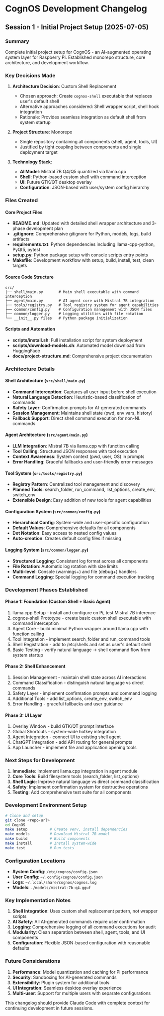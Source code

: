 # CognOS Development Changelog

## Session 1 - Initial Project Setup (2025-07-05)

### Summary
Complete initial project setup for CognOS - an AI-augmented operating system layer for Raspberry Pi. Established monorepo structure, core architecture, and development workflow.

### Key Decisions Made

1. **Architecture Decision**: Custom Shell Replacement
   - Chosen approach: Create `cognos-shell` executable that replaces user's default shell
   - Alternative approaches considered: Shell wrapper script, shell hook integration
   - Rationale: Provides seamless integration as default shell from system startup

2. **Project Structure**: Monorepo
   - Single repository containing all components (shell, agent, tools, UI)
   - Justified by tight coupling between components and single deployment target

3. **Technology Stack**:
   - **AI Model**: Mistral 7B Q4/Q5 quantized via llama.cpp
   - **Shell**: Python-based custom shell with command interception
   - **UI**: Future GTK/QT desktop overlay
   - **Configuration**: JSON-based with user/system config hierarchy

### Files Created

#### Core Project Files
- **README.md**: Updated with detailed shell wrapper architecture and 3-phase development plan
- **.gitignore**: Comprehensive gitignore for Python, models, logs, build artifacts
- **requirements.txt**: Python dependencies including llama-cpp-python, PyQt5, pytest
- **setup.py**: Python package setup with console scripts entry points
- **Makefile**: Development workflow with setup, build, install, test, clean targets

#### Source Code Structure
```
src/
├── shell/main.py       # Main shell executable with command interception
├── agent/main.py       # AI agent core with Mistral 7B integration
├── tools/registry.py   # Tool registry system for agent capabilities
├── common/config.py    # Configuration management with JSON files
├── common/logger.py    # Logging utilities with file rotation
└── __init__.py files   # Python package initialization
```

#### Scripts and Automation
- **scripts/install.sh**: Full installation script for system deployment
- **scripts/download-models.sh**: Automated model download from HuggingFace
- **docs/project-structure.md**: Comprehensive project documentation

### Architecture Details

#### Shell Architecture (`src/shell/main.py`)
- **Command Interception**: Captures all user input before shell execution
- **Natural Language Detection**: Heuristic-based classification of commands
- **Safety Layer**: Confirmation prompts for AI-generated commands
- **Session Management**: Maintains shell state (pwd, env vars, history)
- **Fallback Support**: Direct shell command execution for non-NL commands

#### Agent Architecture (`src/agent/main.py`)
- **LLM Integration**: Mistral 7B via llama.cpp with function calling
- **Tool Calling**: Structured JSON responses with tool execution
- **Context Awareness**: System context (pwd, user, OS) in prompts
- **Error Handling**: Graceful fallbacks and user-friendly error messages

#### Tool System (`src/tools/registry.py`)
- **Registry Pattern**: Centralized tool management and discovery
- **Planned Tools**: search_folder, run_command, list_options, create_env, switch_env
- **Extensible Design**: Easy addition of new tools for agent capabilities

#### Configuration System (`src/common/config.py`)
- **Hierarchical Config**: System-wide and user-specific configuration
- **Default Values**: Comprehensive defaults for all components
- **Dot Notation**: Easy access to nested config values
- **Auto-creation**: Creates default config files if missing

#### Logging System (`src/common/logger.py`)
- **Structured Logging**: Consistent log format across all components
- **File Rotation**: Automatic log rotation with size limits
- **Multi-level**: Console (warnings+) and file (debug+) handlers
- **Command Logging**: Special logging for command execution tracking

### Development Phases Established

#### Phase 1: Foundation (Custom Shell + Basic Agent)
1. llama.cpp Setup - install and configure on Pi, test Mistral 7B inference
2. cognos-shell Prototype - create basic custom shell executable with command interception
3. Agent Core - build minimal Python wrapper around llama.cpp with function calling
4. Tool Integration - implement search_folder and run_command tools
5. Shell Registration - add to /etc/shells and set as user's default shell
6. Basic Testing - verify natural language → shell command flow from system startup

#### Phase 2: Shell Enhancement
1. Session Management - maintain shell state across AI interactions
2. Command Classification - distinguish natural language vs direct commands
3. Safety Layer - implement confirmation prompts and command logging
4. Additional Tools - add list_options, create_env, switch_env
5. Error Handling - graceful fallbacks and user guidance

#### Phase 3: UI Layer
1. Overlay Window - build GTK/QT prompt interface
2. Global Shortcuts - system-wide hotkey integration
3. Agent Integration - connect UI to existing shell agent
4. ChatGPT Integration - add API routing for general prompts
5. App Launcher - implement file and application opening tools

### Next Steps for Development

1. **Immediate**: Implement llama.cpp integration in agent module
2. **Core Tools**: Build filesystem tools (search_folder, list_options)
3. **Shell Logic**: Improve natural language vs direct command classification
4. **Safety**: Implement confirmation system for destructive operations
5. **Testing**: Add comprehensive test suite for all components

### Development Environment Setup

```bash
# Clone and setup
git clone <repo-url>
cd CognOS
make setup          # Create venv, install dependencies
make models         # Download Mistral 7B model
make build          # Build components
make install        # Install system-wide
make test           # Run tests
```

### Configuration Locations
- **System Config**: `/etc/cognos/config.json`
- **User Config**: `~/.config/cognos/config.json`
- **Logs**: `~/.local/share/cognos/cognos.log`
- **Models**: `./models/mistral-7b-q4.gguf`

### Key Implementation Notes

1. **Shell Integration**: Uses custom shell replacement pattern, not wrapper scripts
2. **AI Safety**: All AI-generated commands require user confirmation
3. **Logging**: Comprehensive logging of all command executions for audit
4. **Modularity**: Clean separation between shell, agent, tools, and UI components
5. **Configuration**: Flexible JSON-based configuration with reasonable defaults

### Future Considerations

1. **Performance**: Model quantization and caching for Pi performance
2. **Security**: Sandboxing for AI-generated commands
3. **Extensibility**: Plugin system for additional tools
4. **UI Integration**: Seamless desktop overlay experience
5. **Multi-user**: Support for multiple users with separate configurations

This changelog should provide Claude Code with complete context for continuing development in future sessions.